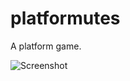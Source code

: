 platformutes
============

A platform game.

![Screenshot](https://raw.github.com/Zeg9/platformutes/master/screenshot.png "Screenshot")

